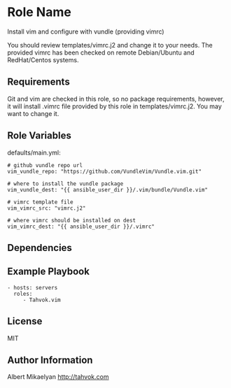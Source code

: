 Role Name
=========

Install vim and configure with vundle (providing vimrc)

You should review templates/vimrc.j2 and change it to your needs.
The provided vimrc has been checked on remote Debian/Ubuntu and RedHat/Centos systems.

Requirements
------------

Git and vim are checked in this role, so no package requirements, however, it will install .vimrc file provided by this role in templates/vimrc.j2. You may want to change it.

Role Variables
--------------

defaults/main.yml:

```
# github vundle repo url
vim_vundle_repo: "https://github.com/VundleVim/Vundle.vim.git" 

# where to install the vundle package
vim_vundle_dest: "{{ ansible_user_dir }}/.vim/bundle/Vundle.vim" 

# vimrc template file
vim_vimrc_src: "vimrc.j2" 

# where vimrc should be installed on dest
vim_vimrc_dest: "{{ ansible_user_dir }}/.vimrc" 
```

Dependencies
------------


Example Playbook
----------------

    - hosts: servers
      roles:
         - Tahvok.vim

License
-------

MIT

Author Information
------------------

Albert Mikaelyan
http://tahvok.com

